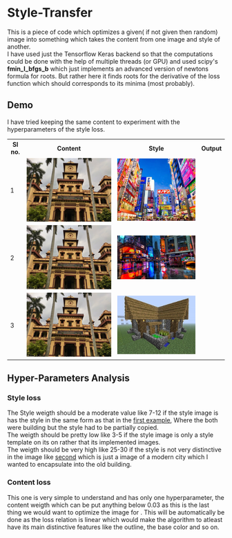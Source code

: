 # Style-Transfer
This is a piece of code which optimizes a given( if not given then random) image into something which takes the content from one image and style of another.
<br/>
I have used just the Tensorflow Keras backend so that the computations could be done with the help of multiple threads (or GPU) and used scipy's **fmin_l_bfgs_b** which just implements an advanced version of newtons formula for roots. But rather here it finds roots for the derivative of the loss function which should corresponds to its minima (most probably).
<br/>
## Demo
I have tried keeping the same content to experiment with the hyperparameters of the style loss.
<table>
<tr>
	<th>Sl no.</th>
	<th>Content</th>
	<th>Style</th>
	<th>Output</th>
</tr>
<tr>
	<td><a id="first">1</a></td>
	<td><img src="/content.jpg" max-width="25%" height=auto /></td>
	<td><img src="/style.jpg" max-width="25%" height=auto /></td>
	<td></td>
</tr>
<tr>
	<td><a id="second">2</a></td>
	<td><img src="/content.jpg" max-width="25%" height=auto /></td>
	<td><img src="/style2.jpg"  max-width="25%" height=auto /></td>
	<td></td>
</tr>
<tr>
	<td><a id="third">3</a></td>
	<td><img src="/content.jpg"  max-width="25%" height=auto /></td>
	<td><img src="/style3.jpg"  max-width="25%" height=auto /></td>
	<td></td>
</tr>
</table>

## Hyper-Parameters Analysis

### Style loss
The Style weigth should be a moderate value like 7-12 if the style image is has the style in the same form as that in the <a href="#first">first example</a>, Where the both were building but the style had to be partially copied.
<br/>
The weigth should be pretty low like 3-5 if the style image is only a style template on its on rather that its implemented images.
<br/>
The weigth should be very high like 25-30 if the style is not very distinctive in the image like <a href="#second">second</a> which is just a image of a modern city which I wanted to encapsulate into the old building.

### Content loss
This one is very simple to understand and has only one hyperparameter, the content weigth which can be put anything below 0.03 as this is the last thing we would want to optimize the image for . This will be automatically be done as the loss relation is linear which would make the algorithm to atleast have its main distinctive features like the outline, the base color and so on.
